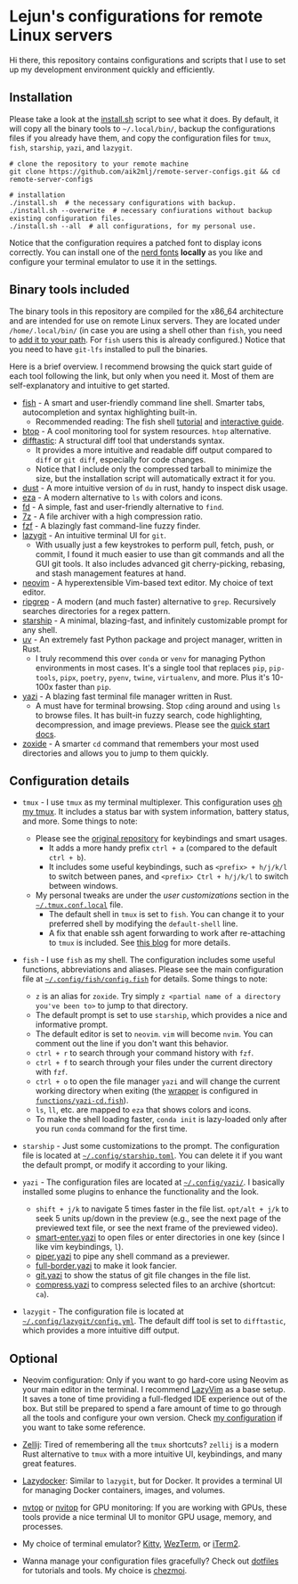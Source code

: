 # Lejun's configurations for remote Linux servers

Hi there, this repository contains configurations and scripts that I use to set up my development environment quickly and efficiently.

## Installation

Please take a look at the [install.sh](./install.sh) script to see what it does. By default, it will copy all the binary tools to `~/.local/bin/`, backup the configurations files if you already have them, and copy the configuration files for `tmux`, `fish`, `starship`, `yazi`, and `lazygit`.

```shell
# clone the repository to your remote machine
git clone https://github.com/aik2mlj/remote-server-configs.git && cd remote-server-configs

# installation
./install.sh  # the necessary configurations with backup.
./install.sh --overwrite  # necessary confiurations without backup existing configuration files.
./install.sh --all  # all configurations, for my personal use.
```

Notice that the configuration requires a patched font to display icons correctly. You can install one of the [nerd fonts](https://www.nerdfonts.com/) **locally** as you like and configure your terminal emulator to use it in the settings.

## Binary tools included

The binary tools in this repository are compiled for the x86_64 architecture and are intended for use on remote Linux servers. They are located under `/home/.local/bin/` (in case you are using a shell other than `fish`, you need to [add it to your path](https://www.howtogeek.com/658904/how-to-add-a-directory-to-your-path-in-linux/). For `fish` users this is already configured.) Notice that you need to have `git-lfs` installed to pull the binaries.

Here is a brief overview. I recommend browsing the quick start guide of each tool following the link, but only when you need it. Most of them are self-explanatory and intuitive to get started.

- [fish](https://fishshell.com/) - A smart and user-friendly command line shell. Smarter tabs, autocompletion and syntax highlighting built-in.
    - Recommended reading: The fish shell [tutorial](https://fishshell.com/docs/current/tutorial.html) and [interactive guide](https://fishshell.com/docs/current/interactive.html).
- [btop](https://github.com/aristocratos/btop) - A cool monitoring tool for system resources. `htop` alternative.
- [difftastic](https://difftastic.wilfred.me.uk/): A structural diff tool that understands syntax.
    - It provides a more intuitive and readable diff output compared to `diff` or `git diff`, especially for code changes.
    - Notice that I include only the compressed tarball to minimize the size, but the installation script will automatically extract it for you.
- [dust](https://github.com/bootandy/dust) - A more intuitive version of `du` in rust, handy to inspect disk usage.
- [eza](https://github.com/eza-community/eza) - A modern alternative to `ls` with colors and icons.
- [fd](https://github.com/sharkdp/fd) - A simple, fast and user-friendly alternative to `find`.
- [7z](https://www.7-zip.org/) - A file archiver with a high compression ratio.
- [fzf](https://github.com/junegunn/fzf) - A blazingly fast command-line fuzzy finder.
- [lazygit](https://github.com/jesseduffield/lazygit) - An intuitive terminal UI for `git`.
    - With usually just a few keystrokes to perform pull, fetch, push, or commit, I found it much easier to use than git commands and all the GUI git tools. It also includes advanced git cherry-picking, rebasing, and stash management features at hand.
- [neovim](https://neovim.io/) - A hyperextensible Vim-based text editor. My choice of text editor.
- [ripgrep](https://github.com/BurntSushi/ripgrep) - A modern (and much faster) alternative to `grep`. Recursively searches directories for a regex pattern.
- [starship](https://starship.rs/) - A minimal, blazing-fast, and infinitely customizable prompt for any shell.
- [uv](https://docs.astral.sh/uv/) - An extremely fast Python package and project manager, written in Rust.
    - I truly recommend this over `conda` or `venv` for managing Python environments in most cases. It's a single tool that replaces `pip`, `pip-tools`, `pipx`, `poetry`, `pyenv`, `twine`, `virtualenv`, and more. Plus it's 10-100x faster than `pip`.
- [yazi](https://yazi-rs.github.io/) - A blazing fast terminal file manager written in Rust.
    - A must have for terminal browsing. Stop `cd`ing around and using `ls` to browse files. It has built-in fuzzy search, code highlighting, decompression, and image previews. Please see the [quick start docs](https://yazi-rs.github.io/docs/quick-start/).
- [zoxide](https://github.com/ajeetdsouza/zoxide) - A smarter `cd` command that remembers your most used directories and allows you to jump to them quickly.

## Configuration details

- `tmux` - I use `tmux` as my terminal multiplexer. This configuration uses [oh my tmux](https://github.com/gpakosz/.tmux). It includes a status bar with system information, battery status, and more. Some things to note:
    - Please see the [original repository](https://github.com/gpakosz/.tmux) for keybindings and smart usages.
        - It adds a more handy prefix `ctrl + a` (compared to the default `ctrl + b`).
        - It includes some useful keybindings, such as `<prefix> + h/j/k/l` to switch between panes, and `<prefix> Ctrl + h/j/k/l` to switch between windows.
    - My personal tweaks are under the *user customizations* section in the [`~/.tmux.conf.local`](home/.tmux.conf.local) file.
        - The default shell in `tmux` is set to `fish`. You can change it to your preferred shell by modifying the `default-shell` line.
        - A fix that enable ssh agent forwarding to work after re-attaching to `tmux` is included. See [this blog](https://werat.dev/blog/happy-ssh-agent-forwarding/) for more details.

- `fish` - I use `fish` as my shell. The configuration includes some useful functions, abbreviations and aliases. Please see the main configuration file at [`~/.config/fish/config.fish`](home/.config/fish/config.fish) for details. Some things to note:
    - `z` is an alias for `zoxide`. Try simply `z <partial name of a directory you've been to>` to jump to that directory.
    - The default prompt is set to use `starship`, which provides a nice and informative prompt.
    - The default editor is set to `neovim`. `vim` will become `nvim`. You can comment out the line if you don't want this behavior.
    - `ctrl + r` to search through your command history with `fzf`.
    - `ctrl + f` to search through your files under the current directory with `fzf`.
    - `ctrl + o` to open the file manager `yazi` and will change the current working directory when exiting (the [wrapper](https://yazi-rs.github.io/docs/quick-start#shell-wrapper) is configured in [`functions/yazi-cd.fish`](home/.config/fish/functions/yazi-cd.fish)).
    - `ls`, `ll`, etc. are mapped to `eza` that shows colors and icons.
    - To make the shell loading faster, `conda init` is lazy-loaded only after you run `conda` command for the first time.

- `starship` - Just some customizations to the prompt. The configuration file is located at [`~/.config/starship.toml`](home/.config/starship.toml). You can delete it if you want the default prompt, or modify it according to your liking.

- `yazi` - The configuration files are located at [`~/.config/yazi/`](home/.config/yazi/). I basically installed some plugins to enhance the functionality and the look.
    - `shift + j/k` to navigate 5 times faster in the file list. `opt/alt + j/k` to seek 5 units up/down in the preview (e.g., see the next page of the previewed text file, or see the next frame of the previewed video).
    - [smart-enter.yazi](https://github.com/yazi-rs/plugins/tree/main/smart-enter.yazi) to open files or enter directories in one key (since I like vim keybindings, `l`).
    - [piper.yazi](https://github.com/yazi-rs/plugins/tree/main/piper.yazi) to pipe any shell command as a previewer.
    - [full-border.yazi](https://github.com/yazi-rs/plugins/tree/main/full-border.yazi) to make it look fancier.
    - [git.yazi](https://github.com/yazi-rs/plugins/tree/main/git.yazi) to show the status of git file changes in the file list.
    - [compress.yazi](https://github.com/KKV9/compress.yazi) to compress selected files to an archive (shortcut: `ca`).

- `lazygit` - The configuration file is located at [`~/.config/lazygit/config.yml`](home/.config/lazygit/config.yml). The default diff tool is set to `difftastic`, which provides a more intuitive diff output.


## Optional

- Neovim configuration: Only if you want to go hard-core using Neovim as your main editor in the terminal. I recommend [LazyVim](https://www.lazyvim.org/) as a base setup. It saves a tone of time providing a full-fledged IDE experience out of the box. But still be prepared to spend a fare amount of time to go through all the tools and configure your own version. Check [my configuration](https://github.com/aik2mlj/lazyvim-config) if you want to take some reference.

- [Zellij](https://zellij.dev/): Tired of remembering all the `tmux` shortcuts? `zellij` is a modern Rust alternative to `tmux` with a more intuitive UI, keybindings, and many great features.

- [Lazydocker](https://github.com/jesseduffield/lazydocker): Similar to `lazygit`, but for Docker. It provides a terminal UI for managing Docker containers, images, and volumes.

- [nvtop](https://github.com/Syllo/nvtop) or [nvitop](https://github.com/XuehaiPan/nvitop) for GPU monitoring: If you are working with GPUs, these tools provide a nice terminal UI to monitor GPU usage, memory, and processes.

- My choice of terminal emulator? [Kitty](https://sw.kovidgoyal.net/kitty/), [WezTerm](https://wezterm.org/), or [iTerm2](https://iterm2.com/).

- Wanna manage your configuration files gracefully? Check out [dotfiles](https://dotfiles.github.io/) for tutorials and tools. My choice is [chezmoi](https://www.chezmoi.io/).

